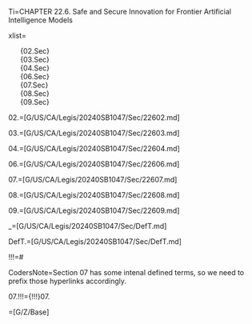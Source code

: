 
Ti=CHAPTER  22.6. Safe and Secure Innovation for Frontier Artificial Intelligence Models

xlist=<ul type=none><li>{02.Sec}</li><li>{03.Sec}</li><li>{04.Sec}</li><li>{06.Sec}</li><li>{07.Sec}</li><li>{08.Sec}</li><li>{09.Sec}</li></ul>

02.=[G/US/CA/Legis/20240SB1047/Sec/22602.md]

03.=[G/US/CA/Legis/20240SB1047/Sec/22603.md]

04.=[G/US/CA/Legis/20240SB1047/Sec/22604.md]

06.=[G/US/CA/Legis/20240SB1047/Sec/22606.md]

07.=[G/US/CA/Legis/20240SB1047/Sec/22607.md]

08.=[G/US/CA/Legis/20240SB1047/Sec/22608.md]

09.=[G/US/CA/Legis/20240SB1047/Sec/22609.md]

_=[G/US/CA/Legis/20240SB1047/Sec/DefT.md]

DefT.=[G/US/CA/Legis/20240SB1047/Sec/DefT.md]

!!!=#

CodersNote=Section 07 has some intenal defined terms, so we need to prefix those hyperlinks accordingly.

07.!!!={!!!}07.

=[G/Z/Base]